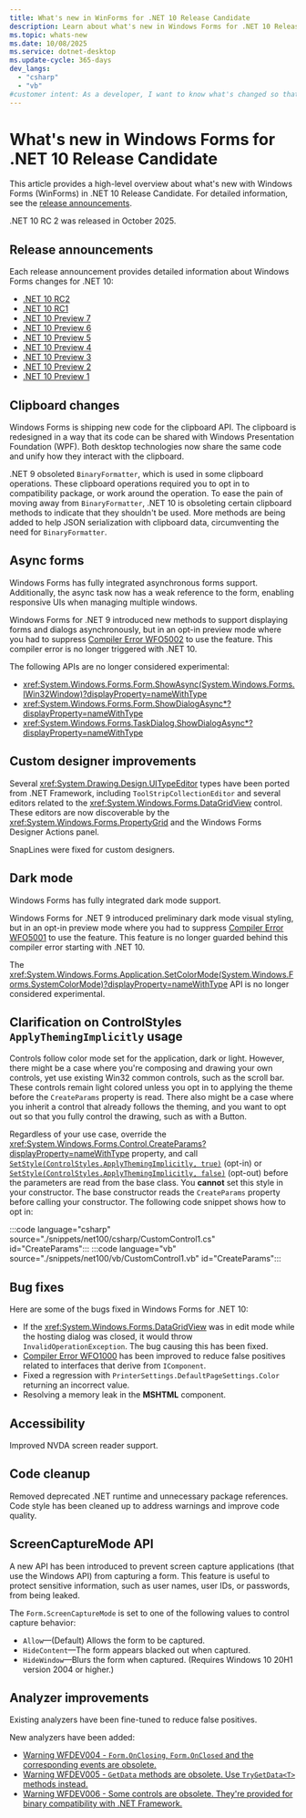 ```yaml
---
title: What's new in WinForms for .NET 10 Release Candidate
description: Learn about what's new in Windows Forms for .NET 10 Release Candidate. New versions of Windows Forms are released yearly with .NET.
ms.topic: whats-new
ms.date: 10/08/2025
ms.service: dotnet-desktop
ms.update-cycle: 365-days
dev_langs:
  - "csharp"
  - "vb"
#customer intent: As a developer, I want to know what's changed so that I can remain up-to-date.
---
```


# What's new in Windows Forms for .NET 10 Release Candidate

This article provides a high-level overview about what's new with Windows Forms (WinForms) in .NET 10 Release Candidate. For detailed information, see the [release announcements](#release-announcements).

.NET 10 RC 2 was released in October 2025.

## Release announcements

Each release announcement provides detailed information about Windows Forms changes for .NET 10:

- [.NET 10 RC2](https://aka.ms/dotnet/10/rc2)
- [.NET 10 RC1](https://aka.ms/dotnet/10/rc1)
- [.NET 10 Preview 7](https://aka.ms/dotnet/10/preview7)
- [.NET 10 Preview 6](https://aka.ms/dotnet/10/preview6)
- [.NET 10 Preview 5](https://aka.ms/dotnet/10/preview5)
- [.NET 10 Preview 4](https://aka.ms/dotnet/10/preview4)
- [.NET 10 Preview 3](https://aka.ms/dotnet/10/preview3)
- [.NET 10 Preview 2](https://aka.ms/dotnet/10/preview2)
- [.NET 10 Preview 1](https://aka.ms/dotnet/10/preview1)

## Clipboard changes

Windows Forms is shipping new code for the clipboard API. The clipboard is redesigned in a way that its code can be shared with Windows Presentation Foundation (WPF). Both desktop technologies now share the same code and unify how they interact with the clipboard.

.NET 9 obsoleted `BinaryFormatter`, which is used in some clipboard operations. These clipboard operations required you to opt in to compatibility package, or work around the operation. To ease the pain of moving away from `BinaryFormatter`, .NET 10 is obsoleting certain clipboard methods to indicate that they shouldn't be used. More methods are being added to help JSON serialization with clipboard data, circumventing the need for `BinaryFormatter`.

## Async forms

Windows Forms has fully integrated asynchronous forms support. Additionally, the async task now has a weak reference to the form, enabling responsive UIs when managing multiple windows.

Windows Forms for .NET 9 introduced new methods to support displaying forms and dialogs asynchronously, but in an opt-in preview mode where you had to suppress [Compiler Error WFO5002](../compiler-messages/wfo5002.md) to use the feature. This compiler error is no longer triggered with .NET 10.

The following APIs are no longer considered experimental:

- <xref:System.Windows.Forms.Form.ShowAsync(System.Windows.Forms.IWin32Window)?displayProperty=nameWithType>
- <xref:System.Windows.Forms.Form.ShowDialogAsync*?displayProperty=nameWithType>
- <xref:System.Windows.Forms.TaskDialog.ShowDialogAsync*?displayProperty=nameWithType>

## Custom designer improvements

Several <xref:System.Drawing.Design.UITypeEditor> types have been ported from .NET Framework, including `ToolStripCollectionEditor` and several editors related to the <xref:System.Windows.Forms.DataGridView> control. These editors are now discoverable by the <xref:System.Windows.Forms.PropertyGrid> and the Windows Forms Designer Actions panel.

SnapLines were fixed for custom designers.

## Dark mode

Windows Forms has fully integrated dark mode support.

Windows Forms for .NET 9 introduced preliminary dark mode visual styling, but in an opt-in preview mode where you had to suppress [Compiler Error WFO5001](../compiler-messages/wfo5001.md) to use the feature. This feature is no longer guarded behind this compiler error starting with .NET 10.

The <xref:System.Windows.Forms.Application.SetColorMode(System.Windows.Forms.SystemColorMode)?displayProperty=nameWithType> API is no longer considered experimental.

## Clarification on ControlStyles `ApplyThemingImplicitly` usage

Controls follow color mode set for the application, dark or light. However, there might be a case where you're composing and drawing your own controls, yet use existing Win32 common controls, such as the scroll bar. These controls remain light colored unless you opt in to applying the theme before the `CreateParams` property is read. There also might be a case where you inherit a control that already follows the theming, and you want to opt out so that you fully control the drawing, such as with a Button.

Regardless of your use case, override the <xref:System.Windows.Forms.Control.CreateParams?displayProperty=nameWithType> property, and call [`SetStyle(ControlStyles.ApplyThemingImplicitly, true)`](xref:System.Windows.Forms.ControlStyles.ApplyThemingImplicitly?displayProperty=nameWithType) (opt-in) or [`SetStyle(ControlStyles.ApplyThemingImplicitly, false)`](xref:System.Windows.Forms.ControlStyles.ApplyThemingImplicitly?displayProperty=nameWithType) (opt-out) before the parameters are read from the base class. You **cannot** set this style in your constructor. The base constructor reads the `CreateParams` property before calling your constructor. The following code snippet shows how to opt in:

:::code language="csharp" source="./snippets/net100/csharp/CustomControl1.cs" id="CreateParams":::
:::code language="vb" source="./snippets/net100/vb/CustomControl1.vb" id="CreateParams":::

## Bug fixes

Here are some of the bugs fixed in Windows Forms for .NET 10:

- If the <xref:System.Windows.Forms.DataGridView> was in edit mode while the hosting dialog was closed, it would throw `InvalidOperationException`. The bug causing this has been fixed.
- [Compiler Error WFO1000](../compiler-messages/wfo1000.md) has been improved to reduce false positives related to interfaces that derive from `IComponent`.
- Fixed a regression with `PrinterSettings.DefaultPageSettings.Color` returning an incorrect value.
- Resolving a memory leak in the **MSHTML** component.

## Accessibility

Improved NVDA screen reader support.

## Code cleanup

Removed deprecated .NET runtime and unnecessary package references. Code style has been cleaned up to address warnings and improve code quality.

## ScreenCaptureMode API

A new API has been introduced to prevent screen capture applications (that use the Windows API) from capturing a form. This feature is useful to protect sensitive information, such as user names, user IDs, or passwords, from being leaked.

The `Form.ScreenCaptureMode` is set to one of the following values to control capture behavior:

- `Allow`&mdash;(Default) Allows the form to be captured.
- `HideContent`&mdash;The form appears blacked out when captured.
- `HideWindow`&mdash;Blurs the form when captured. (Requires Windows 10 20H1 version 2004 or higher.)

## Analyzer improvements

Existing analyzers have been fine-tuned to reduce false positives.

New analyzers have been added:

- [Warning WFDEV004 - `Form.OnClosing`, `Form.OnClosed` and the corresponding events are obsolete.](../wfdev-diagnostics/wfdev004.md)
- [Warning WFDEV005 - `GetData` methods are obsolete. Use `TryGetData<T>` methods instead.](../wfdev-diagnostics/wfdev005.md)
- [Warning WFDEV006 - Some controls are obsolete. They're provided for binary compatibility with .NET Framework.](../wfdev-diagnostics/wfdev006.md)
